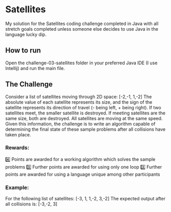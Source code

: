 # Satellites

My solution for the Satellites coding challenge completed in Java with all stretch goals completed unless someone else decides to use Java in the language lucky dip.

## How to run

Open the challenge-03-satellites folder in your preferred Java IDE (I use Intellij) and run the main file.

## The Challenge

Consider a list of satellites moving through 2D space: [-2,-1, 1,-2]
The absolute value of each satellite represents its size, and the sign of the satellite represents its direction of travel (- being left, + being right). If two satellites meet, the smaller satellite is destroyed. If meeting satellites are the same size, both are destroyed. All satellites are moving at the same speed.
Given this information, the challenge is to write an algorithm capable of determining the final state of these sample problems after all collisions have taken place.

### Rewards:
:four:  Points are awarded for a working algorithm which solves the sample problems
:three:  Further points are awarded for using only one loop
:three:  Further points are awarded for using a language unique among other participants

### Example:
For the following list of satellites: [-3, 1, 1,-2, 3,-2]
The expected output after all collisions is: [-3,-2, 3]